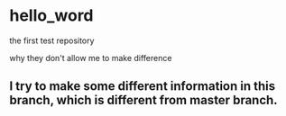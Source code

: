 # hello_word
the first test repository

why they don't allow me to make difference

## I try to make some different information in this branch, which is different from master branch.
